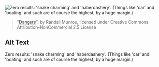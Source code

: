 ![Zero results: 'snake charming' and 'haberdashery'.  (Things like 'car' and 'boating' and such are of course the highest, by a huge margin.)](https://imgs.xkcd.com/comics/dangers.png)
> "[Dangers](https://xkcd.com/369/)", by Randall Munroe, licensed under Creative Commons Attribution-NonCommercial 2.5 License

## Alt Text
Zero results: 'snake charming' and 'haberdashery'.  (Things like 'car' and 'boating' and such are of course the highest, by a huge margin.)
